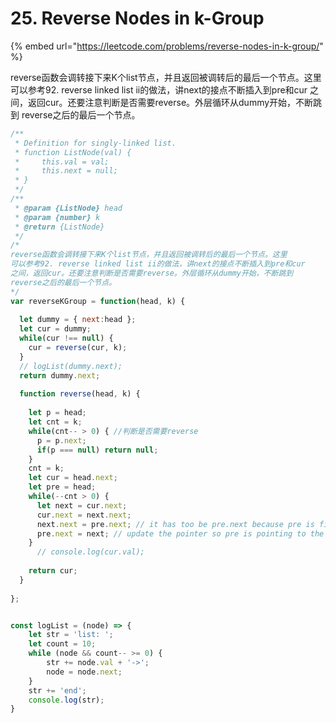 # 25. Reverse Nodes in k-Group

{% embed url="https://leetcode.com/problems/reverse-nodes-in-k-group/" %}

reverse函数会调转接下来K个list节点，并且返回被调转后的最后一个节点。这里 可以参考92. reverse linked list ii的做法，讲next的接点不断插入到pre和cur 之间，返回cur。还要注意判断是否需要reverse。外层循环从dummy开始，不断跳到 reverse之后的最后一个节点。

```javascript
/**
 * Definition for singly-linked list.
 * function ListNode(val) {
 *     this.val = val;
 *     this.next = null;
 * }
 */
/**
 * @param {ListNode} head
 * @param {number} k
 * @return {ListNode}
 */
/*
reverse函数会调转接下来K个list节点，并且返回被调转后的最后一个节点。这里
可以参考92. reverse linked list ii的做法，讲next的接点不断插入到pre和cur
之间，返回cur。还要注意判断是否需要reverse。外层循环从dummy开始，不断跳到
reverse之后的最后一个节点。
*/
var reverseKGroup = function(head, k) {
  
  let dummy = { next:head };
  let cur = dummy;
  while(cur !== null) {
    cur = reverse(cur, k);    
  }
  // logList(dummy.next);
  return dummy.next;
  
  function reverse(head, k) {
    
    let p = head;
    let cnt = k;
    while(cnt-- > 0) { //判断是否需要reverse
      p = p.next;
      if(p === null) return null;
    }
    cnt = k;
    let cur = head.next;
    let pre = head;
    while(--cnt > 0) {
      let next = cur.next;
      cur.next = next.next;
      next.next = pre.next; // it has too be pre.next because pre is fixed at begining
      pre.next = next; // update the pointer so pre is pointing to the inserted value
    }
      // console.log(cur.val);
  
    return cur;
  }
  
};


const logList = (node) => {
    let str = 'list: ';
    let count = 10;
    while (node && count-- >= 0) {
        str += node.val + '->';
        node = node.next;
    }
    str += 'end';
    console.log(str);
}
```

